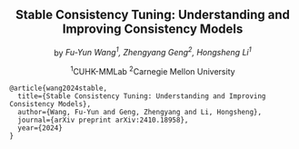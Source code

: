 <div align="center">

## Stable Consistency Tuning: Understanding and Improving Consistency Models



by *Fu-Yun Wang<sup>1</sup>, Zhengyang Geng<sup>2</sup>, 
Hongsheng Li<sup>1</sup>*

<sup>1</sup>CUHK-MMLab   <sup>2</sup>Carnegie Mellon University
</div>


```bibtext
@article{wang2024stable,
  title={Stable Consistency Tuning: Understanding and Improving Consistency Models},
  author={Wang, Fu-Yun and Geng, Zhengyang and Li, Hongsheng},
  journal={arXiv preprint arXiv:2410.18958},
  year={2024}
}
```
